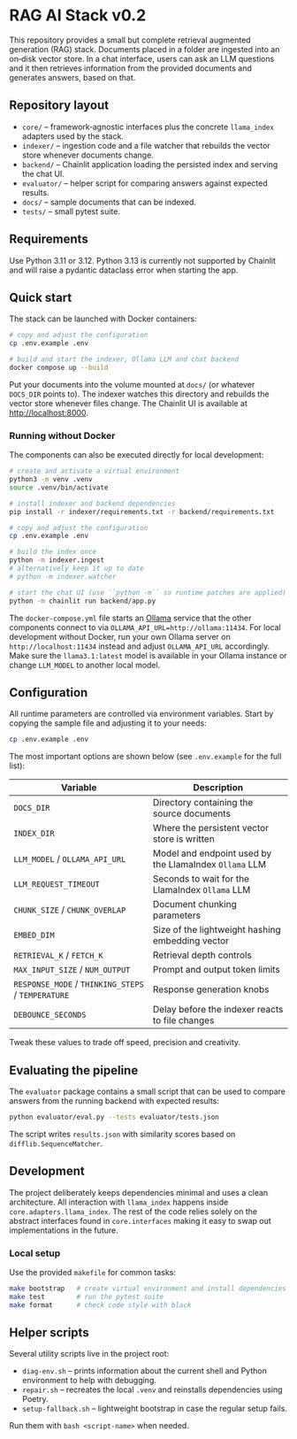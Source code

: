 # RAG AI Stack v0.2

This repository provides a small but complete retrieval augmented
generation (RAG) stack. Documents placed in a folder are ingested into
an on‑disk vector store. In a chat interface, users can ask an LLM questions and it then retrieves information from the provided documents and generates answers, based on that.

## Repository layout

* ``core/`` – framework‑agnostic interfaces plus the concrete
  ``llama_index`` adapters used by the stack.
* ``indexer/`` – ingestion code and a file watcher that rebuilds the
  vector store whenever documents change.
* ``backend/`` – Chainlit application loading the persisted index and
  serving the chat UI.
* ``evaluator/`` – helper script for comparing answers against expected
  results.
* ``docs/`` – sample documents that can be indexed.
* ``tests/`` – small pytest suite.

## Requirements

Use Python 3.11 or 3.12. Python 3.13 is currently not supported by
Chainlit and will raise a pydantic dataclass error when starting the app.

## Quick start

The stack can be launched with Docker containers:

```bash
# copy and adjust the configuration
cp .env.example .env

# build and start the indexer, Ollama LLM and chat backend
docker compose up --build
```

Put your documents into the volume mounted at ``docs/`` (or whatever
``DOCS_DIR`` points to). The indexer watches this directory and rebuilds
the vector store whenever files change. The Chainlit UI is available at
<http://localhost:8000>.

### Running without Docker

The components can also be executed directly for local development:

```bash
# create and activate a virtual environment
python3 -m venv .venv
source .venv/bin/activate

# install indexer and backend dependencies
pip install -r indexer/requirements.txt -r backend/requirements.txt

# copy and adjust the configuration
cp .env.example .env

# build the index once
python -m indexer.ingest
# alternatively keep it up to date
# python -m indexer.watcher

# start the chat UI (use ``python -m`` so runtime patches are applied)
python -m chainlit run backend/app.py
```

The ``docker-compose.yml`` file starts an
[Ollama](https://ollama.ai) service that the other components connect to via
``OLLAMA_API_URL=http://ollama:11434``. For local development without Docker,
run your own Ollama server on ``http://localhost:11434`` instead and adjust
``OLLAMA_API_URL`` accordingly. Make sure the ``llama3.1:latest`` model is
available in your Ollama instance or change ``LLM_MODEL`` to another local
model.

## Configuration

All runtime parameters are controlled via environment variables. Start by
copying the sample file and adjusting it to your needs:

```bash
cp .env.example .env
```

The most important options are shown below (see ``.env.example`` for the full
list):

| Variable | Description |
|----------|-------------|
| ``DOCS_DIR`` | Directory containing the source documents |
| ``INDEX_DIR`` | Where the persistent vector store is written |
| ``LLM_MODEL`` / ``OLLAMA_API_URL`` | Model and endpoint used by the LlamaIndex ``Ollama`` LLM |
| ``LLM_REQUEST_TIMEOUT`` | Seconds to wait for the LlamaIndex ``Ollama`` LLM |
| ``CHUNK_SIZE`` / ``CHUNK_OVERLAP`` | Document chunking parameters |
| ``EMBED_DIM`` | Size of the lightweight hashing embedding vector |
| ``RETRIEVAL_K`` / ``FETCH_K`` | Retrieval depth controls |
| ``MAX_INPUT_SIZE`` / ``NUM_OUTPUT`` | Prompt and output token limits |
| ``RESPONSE_MODE`` / ``THINKING_STEPS`` / ``TEMPERATURE`` | Response generation knobs |
| ``DEBOUNCE_SECONDS`` | Delay before the indexer reacts to file changes |

Tweak these values to trade off speed, precision and creativity.

## Evaluating the pipeline

The ``evaluator`` package contains a small script that can be used to
compare answers from the running backend with expected results:

```bash
python evaluator/eval.py --tests evaluator/tests.json
```

The script writes ``results.json`` with similarity scores based on
``difflib.SequenceMatcher``.

## Development

The project deliberately keeps dependencies minimal and uses a clean
architecture. All interaction with ``llama_index`` happens inside
``core.adapters.llama_index``. The rest of the code relies solely on the
abstract interfaces found in ``core.interfaces`` making it easy to swap out
implementations in the future.

### Local setup

Use the provided ``makefile`` for common tasks:

```bash
make bootstrap   # create virtual environment and install dependencies
make test        # run the pytest suite
make format      # check code style with black
```

## Helper scripts

Several utility scripts live in the project root:

* ``diag-env.sh`` – prints information about the current shell and Python
  environment to help with debugging.
* ``repair.sh`` – recreates the local ``.venv`` and reinstalls dependencies
  using Poetry.
* ``setup-fallback.sh`` – lightweight bootstrap in case the regular setup
  fails.

Run them with ``bash <script-name>`` when needed.

